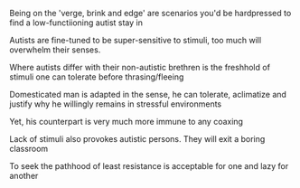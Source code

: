 Being on the 'verge, brink and edge' are scenarios you'd be hardpressed to find a low-functiioning autist stay in

Autists are fine-tuned to be super-sensitive to stimuli, too much will overwhelm their senses.

Where autists differ with their non-autistic brethren is the freshhold of stimuli one can tolerate before thrasing/fleeing

Domesticated man is adapted in the sense, he can tolerate, aclimatize and justify why he willingly remains in stressful environments 

Yet, his counterpart is very much more immune to any coaxing

Lack of stimuli also provokes autistic persons. They will exit a boring classroom

To seek the pathhood of least resistance is acceptable for one and lazy for another
